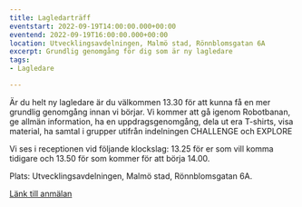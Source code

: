 ```yaml
---
title: Lagledarträff
eventstart: 2022-09-19T14:00:00.000+00:00
eventend: 2022-09-19T16:00:00.000+00:00
location: Utvecklingsavdelningen, Malmö stad, Rönnblomsgatan 6A
excerpt: Grundlig genomgång för dig som är ny lagledare
tags:
- Lagledare

---
```

Är du helt ny lagledare är du välkommen 13.30 för att kunna få en mer grundlig genomgång innan vi börjar. Vi kommer att gå igenom Robotbanan, ge allmän information, ha en uppdragsgenomgång, dela ut era T-shirts, visa material,  ha samtal i grupper utifrån indelningen CHALLENGE och EXPLORE

Vi ses i receptionen vid följande klockslag: 13.25 för er som vill komma tidigare och 13.50 för som kommer för att börja 14.00.

Plats: Utvecklingsavdelningen, Malmö stad, Rönnblomsgatan 6A.

[Länk till anmälan](https://forms.gle/76bS3befsfLHN31i7)